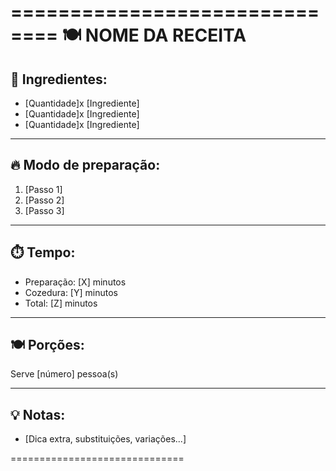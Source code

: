 ==============================
🍽️  NOME DA RECEITA
==============================
📝 Ingredientes:
------------------------------
- [Quantidade]x [Ingrediente]
- [Quantidade]x [Ingrediente]
- [Quantidade]x [Ingrediente]

------------------------------
🔥 Modo de preparação:
------------------------------
1. [Passo 1]
2. [Passo 2]
3. [Passo 3]

------------------------------
⏱️ Tempo:
------------------------------
- Preparação: [X] minutos
- Cozedura: [Y] minutos
- Total: [Z] minutos

------------------------------
🍽️ Porções:
------------------------------
Serve [número] pessoa(s)

------------------------------
💡 Notas:
------------------------------
- [Dica extra, substituições, variações...]

==============================
